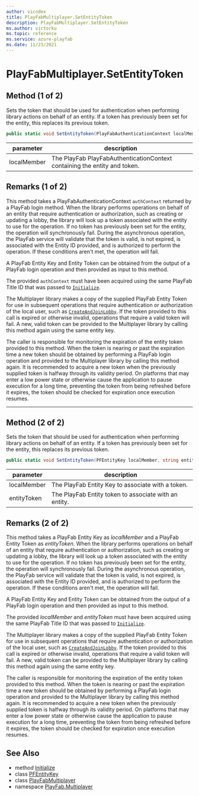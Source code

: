 ```yaml
---
author: vicodex
title: PlayFabMultiplayer.SetEntityToken
description: PlayFabMultiplayer.SetEntityToken
ms.author: victorku
ms.topic: reference
ms.service: azure-playfab
ms.date: 11/23/2021
---
```


# PlayFabMultiplayer.SetEntityToken

## Method (1 of 2)

Sets the token that should be used for authentication when performing library actions on behalf of an entity. If a token has previously been set for the entity, this replaces its previous token.

```csharp
public static void SetEntityToken(PlayFabAuthenticationContext localMember)
```

| parameter | description |
| --- | --- |
| localMember | The PlayFab PlayFabAuthenticationContext containing the entity and token. |

## Remarks (1 of 2)

This method takes a PlayFabAuthenticationContext `authContext` returned by a PlayFab login method. When the library performs operations on behalf of an entity that require authentication or authorization, such as creating or updating a lobby, the library will look up a token associated with the entity to use for the operation. If no token has previously been set for the entity, the operation will synchronously fail. During the asynchronous operation, the PlayFab service will validate that the token is valid, is not expired, is associated with the Entity ID provided, and is authorized to perform the operation. If these conditions aren't met, the operation will fail.

A PlayFab Entity Key and Entity Token can be obtained from the output of a PlayFab login operation and then provided as input to this method.

The provided `authContext` must have been acquired using the same PlayFab Title ID that was passed to [`Initialize`](./Initialize.md).

The Multiplayer library makes a copy of the supplied PlayFab Entity Token for use in subsequent operations that require authentication or authorization of the local user, such as [`CreateAndJoinLobby`](./CreateAndJoinLobby.md). If the token provided to this call is expired or otherwise invalid, operations that require a valid token will fail. A new, valid token can be provided to the Multiplayer library by calling this method again using the same entity key.

The caller is responsible for monitoring the expiration of the entity token provided to this method. When the token is nearing or past the expiration time a new token should be obtained by performing a PlayFab login operation and provided to the Multiplayer library by calling this method again. It is recommended to acquire a new token when the previously supplied token is halfway through its validity period. On platforms that may enter a low power state or otherwise cause the application to pause execution for a long time, preventing the token from being refreshed before it expires, the token should be checked for expiration once execution resumes.

---

## Method (2 of 2)

Sets the token that should be used for authentication when performing library actions on behalf of an entity. If a token has previously been set for the entity, this replaces its previous token.

```csharp
public static void SetEntityToken(PFEntityKey localMember, string entityToken)
```

| parameter | description |
| --- | --- |
| localMember | The PlayFab Entity Key to associate with a token. |
| entityToken | The PlayFab Entity token to associate with an entity. |

## Remarks (2 of 2)

This method takes a PlayFab Entity Key as *localMember* and a PlayFab Entity Token as *entityToken*. When the library performs operations on behalf of an entity that require authentication or authorization, such as creating or updating a lobby, the library will look up a token associated with the entity to use for the operation. If no token has previously been set for the entity, the operation will synchronously fail. During the asynchronous operation, the PlayFab service will validate that the token is valid, is not expired, is associated with the Entity ID provided, and is authorized to perform the operation. If these conditions aren't met, the operation will fail.

A PlayFab Entity Key and Entity Token can be obtained from the output of a PlayFab login operation and then provided as input to this method.

The provided *localMember* and *entityToken* must have been acquired using the same PlayFab Title ID that was passed to [`Initialize`](./Initialize.md).

The Multiplayer library makes a copy of the supplied PlayFab Entity Token for use in subsequent operations that require authentication or authorization of the local user, such as [`CreateAndJoinLobby`](./CreateAndJoinLobby.md). If the token provided to this call is expired or otherwise invalid, operations that require a valid token will fail. A new, valid token can be provided to the Multiplayer library by calling this method again using the same entity key.

The caller is responsible for monitoring the expiration of the entity token provided to this method. When the token is nearing or past the expiration time a new token should be obtained by performing a PlayFab login operation and provided to the Multiplayer library by calling this method again. It is recommended to acquire a new token when the previously supplied token is halfway through its validity period. On platforms that may enter a low power state or otherwise cause the application to pause execution for a long time, preventing the token from being refreshed before it expires, the token should be checked for expiration once execution resumes.

## See Also

* method [Initialize](./Initialize.md)
* class [PFEntityKey](../PFEntityKey.md)
* class [PlayFabMultiplayer](../PlayFabMultiplayer.md)
* namespace [PlayFab.Multiplayer](../../PlayFabMultiplayerSDK.md)

